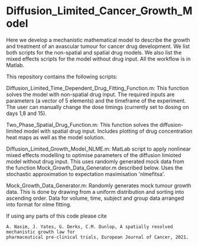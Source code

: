 # Diffusion_Limited_Cancer_Growth_Model

Here we develop a mechanistic mathematical model to describe the growth and treatment of an avascular tumour for cancer drug development. We list both scripts for the non-spatial and spatial drug models. We also list the mixed effects scripts for the model without drug input. All the workflow is in Matlab.


This repository contains the following scripts:

Diffusion_Limited_Time_Dependent_Drug_Fitting_Function.m: This function solves the model with non-spatial drug input. The required inputs are parameters (a vector of 5 elements) and the timeframe of the experiment. The user can manually change the dose timings (currently set to dosing on days 1,8 and 15).

Two_Phase_Spatial_Drug_Function.m: This function solves the diffusion-limited model with spatial drug input. Includes plotting of drug concentration heat maps as well as the model solution.

Diffusion_Limited_Growth_Model_NLME.m: MatLab script to apply nonlinear mixed effects modelling to optimise parameters of the diffusion limioted model without drug input. This uses randomly generated mock data from the function Mock_Growth_Data_Generator.m described below. Uses the stochastic approximation to expectation maximisation 'nlmefitsa'.

Mock_Growth_Data_Generator.m: Randomly generates mock tumour growth data. This is done by drawing from a uniform distribution and sorting into ascending order. Data for volume, time, subject and group data arranged into format for nlme fitting. 
			 
If using any parts of this code please cite

```
A. Nasim, J. Yates, G. Derks, C.M. Dunlop, A spatially resolved mechanistic growth law for
pharmaceutical pre-clinical trials, European Journal of Cancer, 2021.
```
